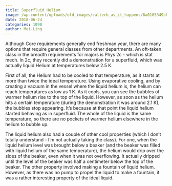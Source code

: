 ```yaml
---
title: Superfluid Helium
image: /wp-content/uploads/old_images/caltech_as_it_happens/6a0105349b8251970b0224e03d0731200d.png
date: 2018-06-24
categories: 1098
author: Mei-Ling
---
```


Although Core requirements generally end freshman year, there are many options that require general classes from other departments. An oft-taken class in the breadth requirements for majors is Phys 2c - which is stat mech. In 2c, they recently did a demonstration for a superfluid, which was actually liquid Helium at temperatures below 2.5 K.

First of all, the Helium had to be cooled to that temperature, as it starts at more than twice the ideal temperature. Using evaporative cooling, and by creating a vacuum in the vessel where the liquid helium is, the helium can reach temperatures as low as 1 K. As it cools, you can see the bubbles of warmer helium rise to the top of the liquid. However, as soon as the helium hits a certain temperature (during the demonstration it was around 2.1 K), the bubbles stop appearing. It’s because at that point the liquid helium started behaving as in superfluid. The whole of the liquid is the same temperature, so there are no pockets of warmer helium elsewhere in the helium to bubble up.

The liquid helium also had a couple of other cool properties (which I don’t totally understand - I’m not actually taking the class). For one, when the liquid helium level was brought below a beaker (and the beaker was filled with liquid helium of the same temperature), the helium would drip over the sides of the beaker, even when it was not overflowing. It actually dripped until the level of the beaker was half a centimeter below the top of the beaker. The other property involved making a fountain of liquid helium. However, as there was no pump to propel the liquid to make a fountain, it was a rather interesting property of the ideal liquid.

